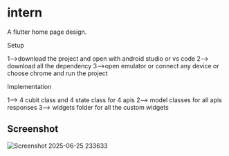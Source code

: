# intern

A flutter home page design.

Setup

1-->download the project and open with android studio or vs code
2--> download all the dependency
3-->open emulator or connect any device or choose chrome and run the project

Implementation

1--> 4 cubit class and 4 state class for 4 apis
2--> model classes for all apis responses
3--> widgets folder for all the custom widgets 


Screenshot
------------------------------------
![Screenshot 2025-06-25 233633](https://github.com/user-attachments/assets/ef7c3bcd-8c59-42c3-9486-9b7c7a09f34a)
